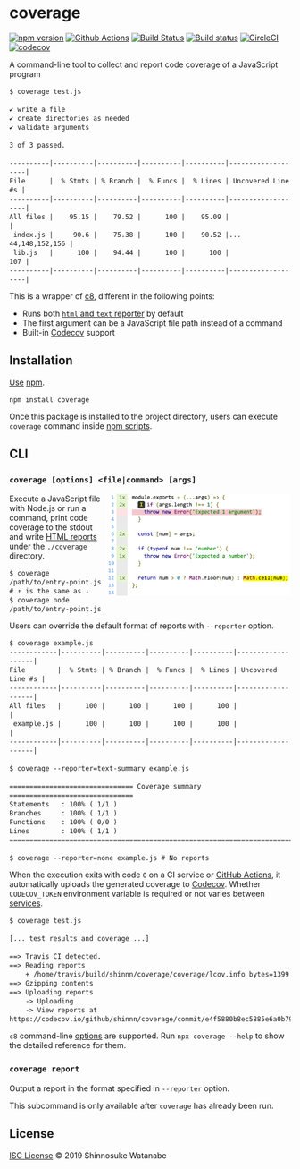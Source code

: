 # coverage

[![npm version](https://img.shields.io/npm/v/coverage.svg)](https://www.npmjs.com/package/coverage)
[![Github Actions](https://action-badges.now.sh/shinnn/coverage)](https://wdp9fww0r9.execute-api.us-west-2.amazonaws.com/production/results/shinnn/coverage)
[![Build Status](https://travis-ci.com/shinnn/coverage.svg?branch=master)](https://travis-ci.com/shinnn/coverage)
[![Build status](https://ci.appveyor.com/api/projects/status/x5huttqwjqfpl05q/branch/master?svg=true)](https://ci.appveyor.com/project/ShinnosukeWatanabe/coverage/branch/master)
[![CircleCI](https://circleci.com/gh/shinnn/coverage/tree/master.svg?style=shield)](https://circleci.com/gh/shinnn/coverage/tree/master)
[![codecov](https://codecov.io/gh/shinnn/coverage/branch/master/graph/badge.svg)](https://codecov.io/gh/shinnn/coverage)

A command-line tool to collect and report code coverage of a JavaScript program

```console
$ coverage test.js

✔ write a file
✔ create directories as needed
✔ validate arguments

3 of 3 passed.

----------|----------|----------|----------|----------|-------------------|
File      |  % Stmts | % Branch |  % Funcs |  % Lines | Uncovered Line #s |
----------|----------|----------|----------|----------|-------------------|
All files |    95.15 |    79.52 |      100 |    95.09 |                   |
 index.js |     90.6 |    75.38 |      100 |    90.52 |... 44,148,152,156 |
 lib.js   |      100 |    94.44 |      100 |      100 |               107 |
----------|----------|----------|----------|----------|-------------------|
```

This is a wrapper of [c8](https://github.com/bcoe/c8), different in the following points:

* Runs both [`html` and `text` reporter](https://github.com/istanbuljs/nyc#running-reports) by default
* The first argument can be a JavaScript file path instead of a command
* Built-in [Codecov](https://codecov.io) support

## Installation

[Use](https://docs.npmjs.com/cli/install) [npm](https://docs.npmjs.com/about-npm/).

```
npm install coverage
```

Once this package is installed to the project directory, users can execute `coverage` command inside [npm scripts](https://docs.npmjs.com/misc/scripts#description).

## CLI

### `coverage [options] <file|command> [args]`

<img alt="An example of the HTML report" src="screenshot.png" width="330px" align="right">

Execute a JavaScript file with Node.js or run a command, print code coverage to the stdout and write [HTML reports](https://istanbul.js.org/docs/advanced/alternative-reporters/#html) under the `./coverage` directory.

```console
$ coverage /path/to/entry-point.js # ↑ is the same as ↓
$ coverage node /path/to/entry-point.js
```

Users can override the default format of reports with `--reporter` option.

```console
$ coverage example.js
------------|----------|----------|----------|----------|-------------------|
File        |  % Stmts | % Branch |  % Funcs |  % Lines | Uncovered Line #s |
------------|----------|----------|----------|----------|-------------------|
All files   |      100 |      100 |      100 |      100 |                   |
 example.js |      100 |      100 |      100 |      100 |                   |
------------|----------|----------|----------|----------|-------------------|

$ coverage --reporter=text-summary example.js

=============================== Coverage summary ===============================
Statements   : 100% ( 1/1 )
Branches     : 100% ( 1/1 )
Functions    : 100% ( 0/0 )
Lines        : 100% ( 1/1 )
================================================================================

$ coverage --reporter=none example.js # No reports
```

When the execution exits with code `0` on a CI service or [GitHub Actions](https://github.com/features/actions), it automatically uploads the generated coverage to [Codecov](https://docs.codecov.io/docs). Whether `CODECOV_TOKEN` environment variable is required or not varies between [services](https://github.com/codecov/codecov-bash#ci-providers).

```console
$ coverage test.js

[... test results and coverage ...]

==> Travis CI detected.
==> Reading reports
    + /home/travis/build/shinnn/coverage/coverage/lcov.info bytes=1399
==> Gzipping contents
==> Uploading reports
    -> Uploading
    -> View reports at https://codecov.io/github/shinnn/coverage/commit/e4f5880b8ec5885e6a0b79030df5871e19d6de1d
```

`c8` command-line [options](https://github.com/bcoe/c8/blob/v3.4.0/lib/parse-args.js#L13-L74) are supported. Run `npx coverage --help` to show the detailed reference for them.

### `coverage report`

Output a report in the format specified in `--reporter` option.

This subcommand is only available after `coverage` has already been run.

## License

[ISC License](./LICENSE) © 2019 Shinnosuke Watanabe
